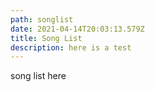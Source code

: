 ```yaml
---
path: songlist
date: 2021-04-14T20:03:13.579Z
title: Song List
description: here is a test
---
```

song list here